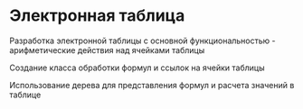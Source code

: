 # Электронная таблица

Разработка электронной таблицы с основной функциональностью - арифметические действия над ячейками таблицы

Создание класса обработки формул и ссылок на ячейки таблицы

Использование дерева для представления формул и расчета значений в таблице
